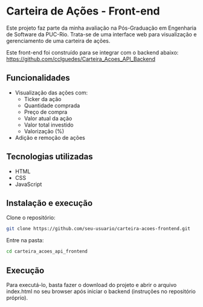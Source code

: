 # Carteira de Ações - Front-end

Este projeto faz parte da minha avaliação na Pós-Graduação em Engenharia de Software da PUC-Rio. Trata-se de uma interface web para visualização e gerenciamento de uma carteira de ações.

Este front-end foi construído para se integrar com o backend abaixo:
https://github.com/cclguedes/Carteira_Acoes_API_Backend

## Funcionalidades

- Visualização das ações com:
  - Ticker da ação
  - Quantidade comprada
  - Preço de compra
  - Valor atual da ação
  - Valor total investido
  - Valorização (%)
- Adição e remoção de ações

## Tecnologias utilizadas

- HTML
- CSS
- JavaScript

## Instalação e execução

Clone o repositório:
```bash
git clone https://github.com/seu-usuario/carteira-acoes-frontend.git
```
Entre na pasta:
```bash
cd carteira_acoes_api_frontend
```
## Execução

Para executá-lo, basta fazer o download do projeto e abrir o arquivo index.html no seu browser após iniciar o backend (instruções no repositório próprio).
